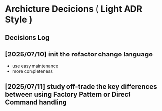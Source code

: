 # Archicture Decicions ( Light ADR Style )

## Decisions Log

## [2025/07/10] init the refactor change language
- use easy maintenance 
- more completeness

## [2025/07/11] study off-trade the key differences between using Factory Pattern or Direct Command handling

 